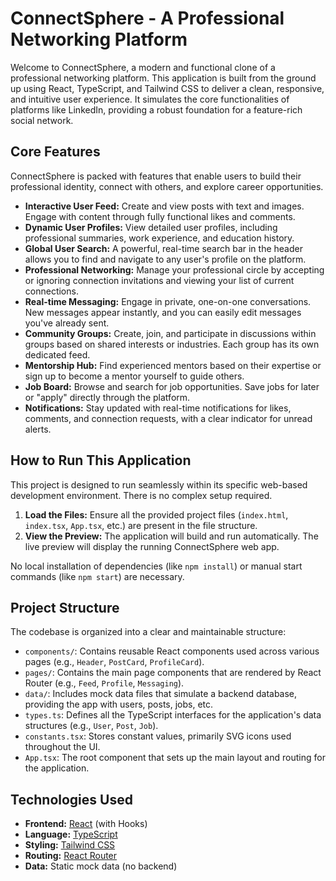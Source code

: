 
# ConnectSphere - A Professional Networking Platform

Welcome to ConnectSphere, a modern and functional clone of a professional networking platform. This application is built from the ground up using React, TypeScript, and Tailwind CSS to deliver a clean, responsive, and intuitive user experience. It simulates the core functionalities of platforms like LinkedIn, providing a robust foundation for a feature-rich social network.

## Core Features

ConnectSphere is packed with features that enable users to build their professional identity, connect with others, and explore career opportunities.

-   **Interactive User Feed:** Create and view posts with text and images. Engage with content through fully functional likes and comments.
-   **Dynamic User Profiles:** View detailed user profiles, including professional summaries, work experience, and education history.
-   **Global User Search:** A powerful, real-time search bar in the header allows you to find and navigate to any user's profile on the platform.
-   **Professional Networking:** Manage your professional circle by accepting or ignoring connection invitations and viewing your list of current connections.
-   **Real-time Messaging:** Engage in private, one-on-one conversations. New messages appear instantly, and you can easily edit messages you've already sent.
-   **Community Groups:** Create, join, and participate in discussions within groups based on shared interests or industries. Each group has its own dedicated feed.
-   **Mentorship Hub:** Find experienced mentors based on their expertise or sign up to become a mentor yourself to guide others.
-   **Job Board:** Browse and search for job opportunities. Save jobs for later or "apply" directly through the platform.
-   **Notifications:** Stay updated with real-time notifications for likes, comments, and connection requests, with a clear indicator for unread alerts.

## How to Run This Application

This project is designed to run seamlessly within its specific web-based development environment. There is no complex setup required.

1.  **Load the Files:** Ensure all the provided project files (`index.html`, `index.tsx`, `App.tsx`, etc.) are present in the file structure.
2.  **View the Preview:** The application will build and run automatically. The live preview will display the running ConnectSphere web app.

No local installation of dependencies (like `npm install`) or manual start commands (like `npm start`) are necessary.

## Project Structure

The codebase is organized into a clear and maintainable structure:

-   `components/`: Contains reusable React components used across various pages (e.g., `Header`, `PostCard`, `ProfileCard`).
-   `pages/`: Contains the main page components that are rendered by React Router (e.g., `Feed`, `Profile`, `Messaging`).
-   `data/`: Includes mock data files that simulate a backend database, providing the app with users, posts, jobs, etc.
-   `types.ts`: Defines all the TypeScript interfaces for the application's data structures (e.g., `User`, `Post`, `Job`).
-   `constants.tsx`: Stores constant values, primarily SVG icons used throughout the UI.
-   `App.tsx`: The root component that sets up the main layout and routing for the application.

## Technologies Used

-   **Frontend:** [React](https://reactjs.org/) (with Hooks)
-   **Language:** [TypeScript](https://www.typescriptlang.org/)
-   **Styling:** [Tailwind CSS](https://tailwindcss.com/)
-   **Routing:** [React Router](https://reactrouter.com/)
-   **Data:** Static mock data (no backend)

